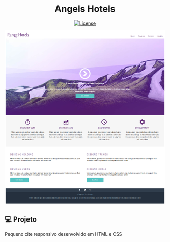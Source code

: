 <h1 align="center">
   Angels Hotels 
</h1
   
<br>

<p align="center">
  <a href="https://github.com/marlonandrei777/Responsive-Angels-Hostels/blob/main/LICENSE.md"><img alt="License" src="https://img.shields.io/static/v1?label=license&message=MIT&color=612674&labelColor=000000"></a>
</p>

![](.github/127.0.0.1_5500_project-responsive_index.html.png)

## 💻 Projeto

Pequeno cite responsivo desenvolvido em HTML e CSS


